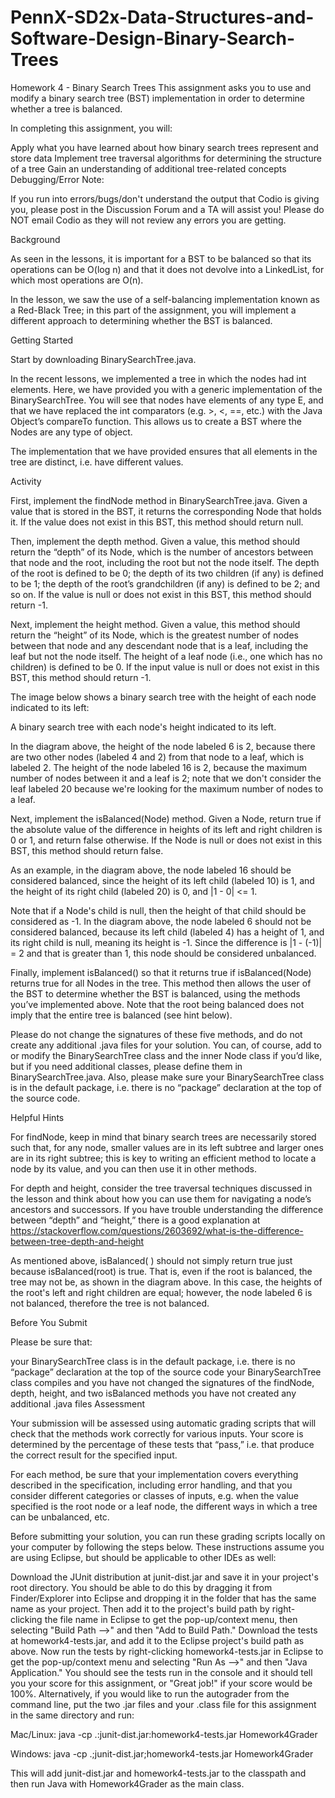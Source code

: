 # PennX-SD2x-Data-Structures-and-Software-Design-Binary-Search-Trees
Homework 4 - Binary Search Trees
This assignment asks you to use and modify a binary search tree (BST) implementation in order to determine whether a tree is balanced.

In completing this assignment, you will:

Apply what you have learned about how binary search trees represent and store data
Implement tree traversal algorithms for determining the structure of a tree
Gain an understanding of additional tree-related concepts
Debugging/Error Note:

If you run into errors/bugs/don't understand the output that Codio is giving you, please post in the Discussion Forum and a TA will assist you!  Please do NOT email Codio as they will not review any errors you are getting.

Background

As seen in the lessons, it is important for a BST to be balanced so that its operations can be O(log n) and that it does not devolve into a LinkedList, for which most operations are O(n).

In the lesson, we saw the use of a self-balancing implementation known as a Red-Black Tree; in this part of the assignment, you will implement a different approach to determining whether the BST is balanced.

Getting Started

Start by downloading BinarySearchTree.java.

In the recent lessons, we implemented a tree in which the nodes had int elements. Here, we have provided you with a generic implementation of the BinarySearchTree. You will see that nodes have elements of any type E, and that we have replaced the int comparators (e.g. >, <, ==, etc.) with the Java Object’s compareTo function. This allows us to create a BST where the Nodes are any type of object.

The implementation that we have provided ensures that all elements in the tree are distinct, i.e. have different values.

Activity

First, implement the findNode method in BinarySearchTree.java. Given a value that is stored in the BST, it returns the corresponding Node that holds it. If the value does not exist in this BST, this method should return null.

Then, implement the depth method. Given a value, this method should return the “depth” of its Node, which is the number of ancestors between that node and the root, including the root but not the node itself. The depth of the root is defined to be 0; the depth of its two children (if any) is defined to be 1; the depth of the root’s grandchildren (if any) is defined to be 2; and so on. If the value is null or does not exist in this BST, this method should return -1.

Next, implement the height method. Given a value, this method should return the “height” of its Node, which is the greatest number of nodes between that node and any descendant node that is a leaf, including the leaf but not the node itself. The height of a leaf node (i.e., one which has no children) is defined to be 0. If the input value is null or does not exist in this BST, this method should return -1.

The image below shows a binary search tree with the height of each node indicated to its left:

A binary search tree with each node's height indicated to its left.

In the diagram above, the height of the node labeled 6 is 2, because there are two other nodes (labeled 4 and 2) from that node to a leaf, which is labeled 2. The height of the node labeled 16 is 2, because the maximum number of nodes between it and a leaf is 2; note that we don't consider the leaf labeled 20 because we're looking for the maximum number of nodes to a leaf.

Next, implement the isBalanced(Node) method. Given a Node, return true if the absolute value of the difference in heights of its left and right children is 0 or 1, and return false otherwise. If the Node is null or does not exist in this BST, this method should return false.

As an example, in the diagram above, the node labeled 16 should be considered balanced, since the height of its left child (labeled 10) is 1, and the height of its right child (labeled 20) is 0, and |1 - 0| <= 1.

Note that if a Node's child is null, then the height of that child should be considered as -1. In the diagram above, the node labeled 6 should not be considered balanced, because its left child (labeled 4) has a height of 1, and its right child is null, meaning its height is -1. Since the difference is |1 - (-1)| = 2 and that is greater than 1, this node should be considered unbalanced.

Finally, implement isBalanced() so that it returns true if isBalanced(Node) returns true for all Nodes in the tree. This method then allows the user of the BST to determine whether the BST is balanced, using the methods you’ve implemented above. Note that the root being balanced does not imply that the entire tree is balanced (see hint below).

Please do not change the signatures of these five methods, and do not create any additional .java files for your solution. You can, of course, add to or modify the BinarySearchTree class and the inner Node class if you’d like, but if you need additional classes, please define them in BinarySearchTree.java. Also, please make sure your BinarySearchTree class is in the default package, i.e. there is no “package” declaration at the top of the source code.

Helpful Hints

For findNode, keep in mind that binary search trees are necessarily stored such that, for any node, smaller values are in its left subtree and larger ones are in its right subtree; this is key to writing an efficient method to locate a node by its value, and you can then use it in other methods. 

For depth and height, consider the tree traversal techniques discussed in the lesson and think about how you can use them for navigating a node’s ancestors and successors. If you have trouble understanding the difference between “depth” and “height,” there is a good explanation at https://stackoverflow.com/questions/2603692/what-is-the-difference-between-tree-depth-and-height

As mentioned above, isBalanced( ) should not simply return true just because isBalanced(root) is true. That is, even if the root is balanced, the tree may not be, as shown in the diagram above. In this case, the heights of the root's left and right children are equal; however, the node labeled 6 is not balanced, therefore the tree is not balanced.

Before You Submit

Please be sure that:

your BinarySearchTree class is in the default package, i.e. there is no “package” declaration at the top of the source code
your BinarySearchTree class compiles and you have not changed the signatures of the findNode, depth, height, and two isBalanced methods
you have not created any additional .java files
Assessment

Your submission will be assessed using automatic grading scripts that will check that the methods work correctly for various inputs. Your score is determined by the percentage of these tests that “pass,” i.e. that produce the correct result for the specified input.

For each method, be sure that your implementation covers everything described in the specification, including error handling, and that you consider different categories or classes of inputs, e.g. when the value specified is the root node or a leaf node, the different ways in which a tree can be unbalanced, etc.

Before submitting your solution, you can run these grading scripts locally on your computer by following the steps below. These instructions assume you are using Eclipse, but should be applicable to other IDEs as well:

Download the JUnit distribution at junit-dist.jar and save it in your project's root directory. You should be able to do this by dragging it from Finder/Explorer into Eclipse and dropping it in the folder that has the same name as your project. Then add it to the project's build path by right-clicking the file name in Eclipse to get the pop-up/context menu, then selecting "Build Path -->" and then "Add to Build Path."
Download the tests at homework4-tests.jar, and add it to the Eclipse project's build path as above.
Now run the tests by right-clicking homework4-tests.jar in Eclipse to get the pop-up/context menu and selecting "Run As -->" and then "Java Application." You should see the tests run in the console and it should tell you your score for this assignment, or "Great job!" if your score would be 100%.
Alternatively, if you would like to run the autograder from the command line, put the two .jar files and your .class file for this assignment in the same directory and run:

Mac/Linux: java -cp .:junit-dist.jar:homework4-tests.jar Homework4Grader

Windows: java -cp .;junit-dist.jar;homework4-tests.jar Homework4Grader

This will add junit-dist.jar and homework4-tests.jar to the classpath and then run Java with Homework4Grader as the main class. 
